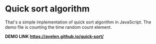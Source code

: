# Quick sort algorithm

That's a simple implementation of quick sort algorithm in JavaScript.
The demo file is counting the time random count element.

**DEMO LINK https://avelen.github.io/quick-sort/**
